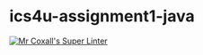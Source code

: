 # ics4u-assignment1-java

[![Mr Coxall's Super Linter](https://github.com/dbcalitis/ics4u-assignment1-java/workflows/Mr%20Coxall's%20Super%20Linter/badge.svg)](https://github.com/dbcalitis/ics4u-assignment1-java/actions/)
